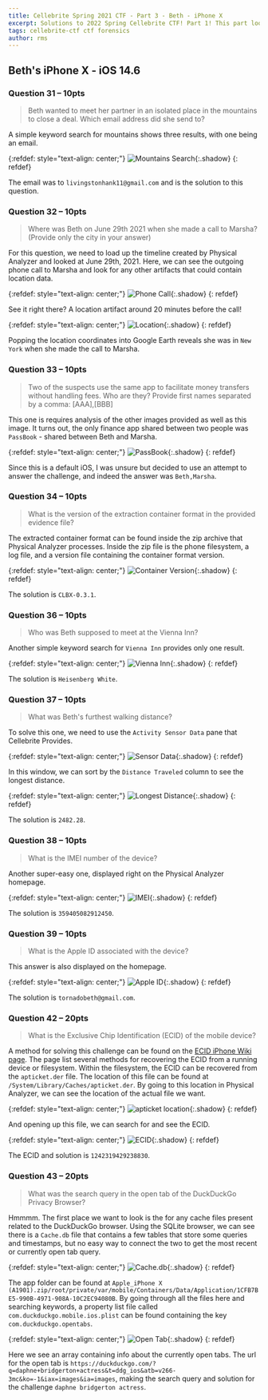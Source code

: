 ```yaml
---
title: Cellebrite Spring 2021 CTF - Part 3 - Beth - iPhone X
excerpt: Solutions to 2022 Spring Cellebrite CTF! Part 1! This part looks at the solutions to the questions associated with the image of Beth's iPhone. 
tags: cellebrite-ctf ctf forensics
author: rms
---
```


## Beth's iPhone X - iOS 14.6

### Question 31 – 10pts

> Beth wanted to meet her partner in an isolated place in the mountains to close a deal. Which email address did she send to?

A simple keyword search for mountains shows three results, with one being an email. 

{:refdef: style="text-align: center;"}
![Mountains Search](https://starwarsfan2099.github.io/public/2022-06-05/31.JPG){:.shadow}
{: refdef}

The email was to `livingstonhank11@gmail.com` and is the solution to this question. 

### Question 32 – 10pts

> Where was Beth on June 29th 2021 when she made a call to Marsha? (Provide only the city in your answer)

For this question, we need to load up the timeline created by Physical Analyzer and looked at June 29th, 2021. Here, we can see the outgoing phone call to Marsha and  look for any other artifacts that could contain location data.

{:refdef: style="text-align: center;"}
![Phone Call](https://starwarsfan2099.github.io/public/2022-06-05/32.JPG){:.shadow}
{: refdef}

See it right there? A location artifact around 20 minutes before the call! 

{:refdef: style="text-align: center;"}
![Location](https://starwarsfan2099.github.io/public/2022-06-05/32_2.JPG){:.shadow}
{: refdef}

Popping the location coordinates into Google Earth reveals she was in `New York` when she made the call to Marsha. 

### Question 33 – 10pts

> Two of the suspects use the same app to facilitate money transfers without handling fees. Who are they? Provide first names separated by a comma: [AAA],[BBB]

This one is requires analysis of the other images provided as well as this image. It turns out, the only finance app shared between two people was `PassBook` - shared between Beth and Marsha. 

{:refdef: style="text-align: center;"}
![PassBook](https://starwarsfan2099.github.io/public/2022-06-05/33.JPG){:.shadow}
{: refdef}

Since this is a default iOS, I was unsure but decided to use an attempt to answer the challenge, and indeed the answer was `Beth,Marsha`. 

### Question 34 – 10pts

> What is the version of the extraction container format in the provided evidence file?

The extracted container format can be found inside the zip archive that Physical Analyzer processes. Inside the zip file is the phone filesystem, a log file, and a version file containing the container format version. 

{:refdef: style="text-align: center;"}
![Container Version](https://starwarsfan2099.github.io/public/2022-06-05/34.JPG){:.shadow}
{: refdef}

The solution is `CLBX-0.3.1`. 

### Question 36 – 10pts

> Who was Beth supposed to meet at the Vienna Inn?

Another simple keyword search for `Vienna Inn` provides only one result. 

{:refdef: style="text-align: center;"}
![Vienna Inn](https://starwarsfan2099.github.io/public/2022-06-05/36.JPG){:.shadow}
{: refdef}

The solution is `Heisenberg White`. 

### Question 37 – 10pts

> What was Beth's furthest walking distance?

To solve this one, we need to use the `Activity Sensor Data` pane that Cellebrite Provides. 

{:refdef: style="text-align: center;"}
![Sensor Data](https://starwarsfan2099.github.io/public/2022-06-05/37.JPG){:.shadow}
{: refdef}

In this window, we can sort by the `Distance Traveled` column to see the longest distance. 

{:refdef: style="text-align: center;"}
![Longest Distance](https://starwarsfan2099.github.io/public/2022-06-05/37_2.JPG){:.shadow}
{: refdef}

The solution is `2482.28`. 

### Question 38 – 10pts

> What is the IMEI number of the device?

Another super-easy one, displayed right on the Physical Analyzer homepage.

{:refdef: style="text-align: center;"}
![IMEI](https://starwarsfan2099.github.io/public/2022-06-05/38.JPG){:.shadow}
{: refdef}

The solution is `359405082912450`. 

### Question 39 – 10pts

> What is the Apple ID associated with the device?

This answer is also displayed on the homepage.

{:refdef: style="text-align: center;"}
![Apple ID](https://starwarsfan2099.github.io/public/2022-06-05/39.JPG){:.shadow}
{: refdef}

The solution is `tornadobeth@gmail.com`. 

### Question 42 – 20pts

> What is the Exclusive Chip Identification (ECID) of the mobile device?

A method for solving this challenge can be found on the [ECID iPhone Wiki page](https://www.theiphonewiki.com/wiki/ECID). The page list several methods for recovering the ECID from a running device or filesystem. Within the filesystem, the ECID can be recovered from the `apticket.der` file. The location of this file can be found at `/System/Library/Caches/apticket.der`. By going to this location in Physical Analyzer, we can see the location of the actual file we want.

{:refdef: style="text-align: center;"}
![apticket location](https://starwarsfan2099.github.io/public/2022-06-05/42.JPG){:.shadow}
{: refdef}

And opening up this file, we can search for and see the ECID.

{:refdef: style="text-align: center;"}
![ECID](https://starwarsfan2099.github.io/public/2022-06-05/42_2.JPG){:.shadow}
{: refdef}

The ECID and solution is `1242319429238830`. 

### Question 43 – 20pts

> What was the search query in the open tab of the DuckDuckGo Privacy Browser?

Hmmmm. The first place we want to look is the for any cache files present related to the DuckDuckGo browser. Using the SQLite browser, we can see there is a `Cache.db` file that contains a few tables that store some queries and timestamps, but no easy way to connect the two to get the most recent or currently open tab query. 

{:refdef: style="text-align: center;"}
![Cache.db](https://starwarsfan2099.github.io/public/2022-06-05/43.JPG){:.shadow}
{: refdef}

The app folder can be found at `Apple_iPhone X (A1901).zip/root/private/var/mobile/Containers/Data/Application/1CFB7BE5-990B-4971-908A-10C2EC94080B`. By going through all the files here and searching keywords, a property list file called `com.duckduckgo.mobile.ios.plist` can be found containing the key `com.duckduckgo.opentabs`. 

{:refdef: style="text-align: center;"}
![Open Tab](https://starwarsfan2099.github.io/public/2022-06-05/43_2.JPG){:.shadow}
{: refdef}

Here we see an array containing info about the currently open tabs. The url for the open tab is `https://duckduckgo.com/?q=daphne+bridgerton+actress&t=ddg_ios&atb=v266-3mc&ko=-1&iax=images&ia=images`, making the search query and solution for the challenge `daphne bridgerton actress`. 